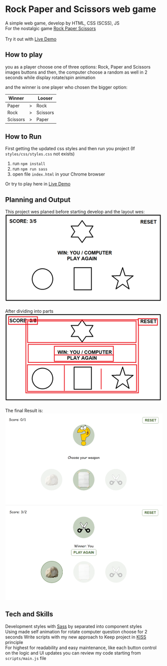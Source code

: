 # Rock Paper and Scissors web game

A simple web game, develop by HTML, CSS (SCSS), JS <br/>
For the nostalgic game [Rock Paper Scissors](https://he.wikipedia.org/wiki/%D7%90%D7%91%D7%9F_%D7%A0%D7%99%D7%99%D7%A8_%D7%95%D7%9E%D7%A1%D7%A4%D7%A8%D7%99%D7%99%D7%9D) <br>
<br>
Try it out with [Live Demo](https://hdriel.github.io/rock-paper-scissors-web/)

## How to play
you as a player choose one of three options: Rock, Paper and Scissors images buttons
and then, the computer choose a random as well in 2 seconds while display rotate/spin animation

and the winner is one player who chosen the bigger option: <br>

| Winner   |     | Looser   |
|----------|:---:|----------|
| Paper    | \>  | Rock     |    
| Rock     | \>  | Scissors |    
| Scissors | \>  | Paper    |

## How to Run
First getting the updated css styles and then run you project
(If `styles/css/styles.css` not exists)
1. run `npm install`
2. run `npm run sass`
3. open file `index.html` in your Chrome browser

Or try to play here in [Live Demo](https://hdriel.github.io/rock-paper-scissors-web/)

## Planning and Output
This project wes planed before starting develop and the layout wes: 
![planning](assets/screenshot.png)

After dividing into parts
![planning-divs](assets/screenshot-containers.png)

The final Result is:
![planning-result1](assets/screenshot-app2.png)
![planning-result2](assets/screenshot-app.png)


## Tech and Skills
Development styles with [Sass](https://sass-lang.com/) by separated into component styles <br>
Using made self animation for rotate computer question choose for 2 seconds
Write scripts with my new approach to Keep project in [KISS](https://he.wikipedia.org/wiki/KISS) principle<br>
For highest for readability and easy maintenance, like each button control on the logic and UI updates
you can review my code starting from `scripts/main.js` file
